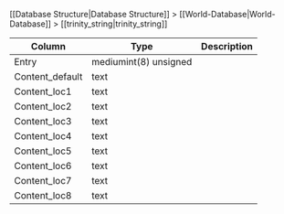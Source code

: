 [[Database Structure|Database Structure]] > [[World-Database|World-Database]] > [[trinity_string|trinity_string]]

Column | Type | Description
--- | --- | ---
Entry | mediumint(8) unsigned | 
Content_default | text | 
Content_loc1 | text | 
Content_loc2 | text | 
Content_loc3 | text | 
Content_loc4 | text | 
Content_loc5 | text | 
Content_loc6 | text | 
Content_loc7 | text | 
Content_loc8 | text | 
